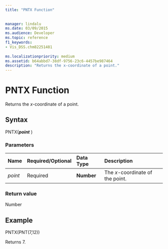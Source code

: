 ```yaml
---
title: "PNTX Function"
 
 
manager: lindalu
ms.date: 03/09/2015
ms.audience: Developer
ms.topic: reference
f1_keywords:
- Vis_DSS.chm82251481
 
ms.localizationpriority: medium
ms.assetid: b64abbd7-38df-9756-23c6-4457be987464
description: "Returns the x-coordinate of a point."
---
```


# PNTX Function

Returns the _x_-coordinate of a point.
  
## Syntax

PNTX(**_point_** )
  
### Parameters

|**Name**|**Required/Optional**|**Data Type**|**Description**|
|:-----|:-----|:-----|:-----|
| _point_ <br/> |Required  <br/> |**Number** <br/> |The _x_-coordinate of the point. |

### Return value

Number
  
## Example

PNTX(PNT(7,12))
  
Returns 7.
  